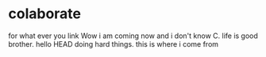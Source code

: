 # colaborate
for what ever you link
Wow i am coming now 
and i don't know C.
life is good brother.
hello
HEAD
doing hard things.
this is where i come from

